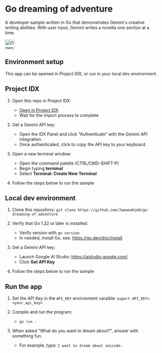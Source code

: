 # Go dreaming of adventure

A developer sample written in Go that demonstrates Gemini's creative writing
abilities. With user input, Gemini writes a novella one section at a time.

<a href="https://idx.google.com/import?url=https://github.com/JaewooKim0/go-dreaming-of-adventure">
<picture>
  <source media="(prefers-color-scheme: dark)" srcset="https://cdn.idx.dev/btn/open_dark_32@2x.png">
  <source media="(prefers-color-scheme: light)" srcset="https://cdn.idx.dev/btn/open_light_32@2x.png">
  <img height="32" alt="Open in IDX" src="https://cdn.idx.dev/btn/open_purple_32@2x.png">
</picture>
</a>

## Environment setup

This app can be opened in _Project IDX_, or run in your local dev environment.

## Project IDX

1. Open this repo in Project IDX:
   - [Open in Project IDX](https://idx.google.com/import?url=https://github.com/JaewooKim0/go-dreaming-of-adventure)
   - Wait for the import process to complete

1. Get a Gemini API key:
   - Open the IDX Panel and click "Authenticate" with the Gemini API integration. 
   - Once authenticated, click to copy the API key to your keyboard.

1. Open a new terminal window:
   - Open the command palette (CTRL/CMD-SHIFT-P)
   - Begin typing **terminal**
   - Select **Terminal: Create New Terminal**

1. Follow the steps below to run the sample

## Local dev environment

1. Clone this repository: `git clone https://github.com/JaewooKim0/go-dreaming-of-adventure`

1. Verify that Go 1.22 or later is installed:
   - Verify version with `go version`
   - In needed, install Go, see: https://go.dev/doc/install

1. Get a Gemini API key:
    - Launch Google AI Studio: https://aistudio.google.com/
    - Click **Get API Key**

1. Follow the steps below to run the sample

## Run the app

1. Set the API Key in the `API_KEY` environment varaible: `export API_KEY=<your_api_key>`

1. Compile and run the program:
   - `go run .`

1. When asked "What do you want to dream about?", answer with something fun.
   - For example, type: `I want to dream about unicode.`

